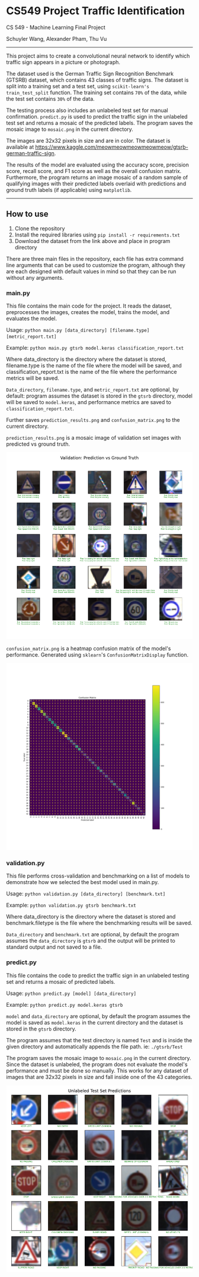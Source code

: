 # CS549 Project Traffic Identification

CS 549 - Machine Learning Final Project

Schuyler Wang, Alexander Pham, Thu Vu

___
This project aims to create a convolutional neural network to identify which traffic sign appears in a picture or photograph. 

The dataset used is the German Traffic Sign Recognition Benchmark (GTSRB) dataset, which contains 43 classes of traffic signs. The dataset is split into a training set and a test set, using `scikit-learn's` `train_test_split` function. The training set contains `70%` of the data, while the test set contains `30%` of the data.

The testing process also includes an unlabeled test set for manual confirmation. `predict.py` is used to predict the traffic sign in the unlabeled test set and returns a mosaic of the predicted labels. The program saves the mosaic image to `mosaic.png` in the current directory. 

The images are 32x32 pixels in size and are in color. The dataset is available at https://www.kaggle.com/meowmeowmeowmeowmeow/gtsrb-german-traffic-sign.

The results of the model are evaluated using the accuracy score, precision score, recall score, and F1 score as well as the overall confusion matrix. Furthermore, the program returns an image mosaic of a random sample of qualifying images with their predicted labels overlaid with predictions and ground truth labels (if applicable) using `matplotlib`.

___
## How to use

1. Clone the repository
2. Install the required libraries using `pip install -r requirements.txt`
3. Download the dataset from the link above and place in program directory

There are three main files in the repository, each file has extra command line arguments that can be used to customize the program, although they are each designed with default values in mind so that they can be run without any arguments.

### main.py
This file contains the main code for the project. It reads the dataset, preprocesses the images, creates the model, trains the model, and evaluates the model.

Usage: `python main.py [data_directory] [filename.type] [metric_report.txt]`

Example: `python main.py gtsrb model.keras classification_report.txt`

Where data_directory is the directory where the dataset is stored, filename.type is the name of the file where the model will be saved, and classification_report.txt is the name of the file where the performance metrics will be saved.

`Data_directory`, `filename.type`, and `metric_report.txt` are optional, by default: program assumes the dataset is stored in the `gtsrb` directory, model will be saved to `model.keras`, and performance metrics are saved to `classification_report.txt`.

Further saves `prediction_results.png` and `confusion_matrix.png` to the current directory.

`prediction_results.png` is a mosaic image of validation set images with predicted vs ground truth.

![Prediction Results](/README_IMAGES/prediction_results.png)

`confusion_matrix.png` is a heatmap confusion matrix of the model's performance. Generated using `sklearn`'s `ConfusionMatrixDisplay` function.

![Confusion Matrix](/README_IMAGES/confusion_matrix.png)

### validation.py

This file performs cross-validation and benchmarking on a list of models to demonstrate how we selected the best model used in main.py. 

Usage: `python validation.py [data_directory] [benchmark.txt]`

Example: `python validation.py gtsrb benchmark.txt`

Where data_directory is the directory where the dataset is stored and benchmark.filetype is the file where the benchmarking results will be saved.

`Data_directory` and `benchmark.txt` are optional, by default the program assumes the `data_directory` is `gtsrb` and the output will be printed to standard output and not saved to a file.

### predict.py

This file contains the code to predict the traffic sign in an unlabeled testing set and returns a mosaic of predicted labels. 

Usage: `python predict.py [model] [data_directory]`

Example: `python predict.py model.keras gtsrb`

`model` and `data_directory` are optional, by default the program assumes the model is saved as `model.keras` in the current directory and the dataset is stored in the `gtsrb` directory.

The program assumes that the test directory is named `Test` and is inside the given directory and automatically appends the file path. ie: `./gtsrb/Test`

The program saves the mosaic image to `mosaic.png` in the current directory. Since the dataset is unlabeled, the program does not evaluate the model's performance and must be done so manually. This works for any dataset of images that are 32x32 pixels in size and fall inside one of the 43 categories.

![Mosaic](/README_IMAGES/mosaic.png)